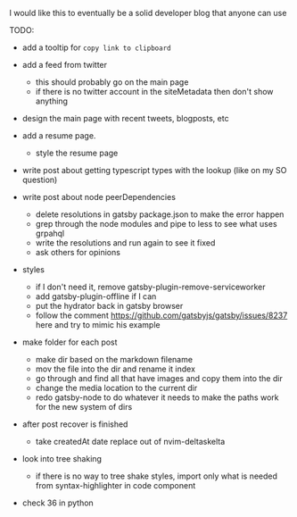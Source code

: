 I would like this to eventually be a solid developer blog that anyone can use

TODO:

- add a tooltip for `copy link to clipboard`

- add a feed from twitter
  - this should probably go on the main page
  - if there is no twitter account in the siteMetadata then don't show anything

- design the main page with recent tweets, blogposts, etc

- add a resume page.
  - style the resume page

- write post about getting typescript types with the lookup (like on my SO question)

- write post about node peerDependencies
  - delete resolutions in gatsby package.json to make the error happen
  - grep through the node modules and pipe to less to see what uses grpahql
  - write the resolutions and run again to see it fixed
  - ask others for opinions

- styles
  - if I don't need it, remove gatsby-plugin-remove-serviceworker
  - add gatsby-plugin-offline if I can
  - put the hydrator back in gatsby browser
  - follow the comment https://github.com/gatsbyjs/gatsby/issues/8237 here and try to mimic his example

- make folder for each post
  - make dir based on the markdown filename
  - mov the file into the dir and rename it index
  - go through and find all that have images and copy them into the dir
  - change the media location to the current dir
  - redo gatsby-node to do whatever it needs to make the paths work for the new system of dirs

- after post recover is finished
  - take createdAt date replace out of nvim-deltaskelta

- look into tree shaking
  - if there is no way to tree shake styles, import only what is needed from syntax-highlighter in code component

- check 36 in python
